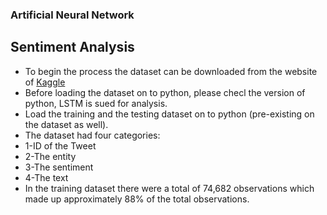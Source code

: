 ### Artificial Neural Network ###
## Sentiment Analysis ##

* To begin the process the dataset can be downloaded from the website of [Kaggle](https://www.kaggle.com/code/nguyncaoduy/twitter-sentiment-analysis-roberta-96-accuracy/log)
* Before loading the dataset on to python, please checl the version of python, LSTM is sued for analysis. 
* Load the training and the testing dataset on to python (pre-existing on the dataset as well). 
* The dataset had four categories:
* 1-ID of the Tweet 
* 2-The entity 
* 3-The sentiment 
* 4-The text 
* In the training dataset there were a total of 74,682 observations which made up approximately 88% of the total observations.
